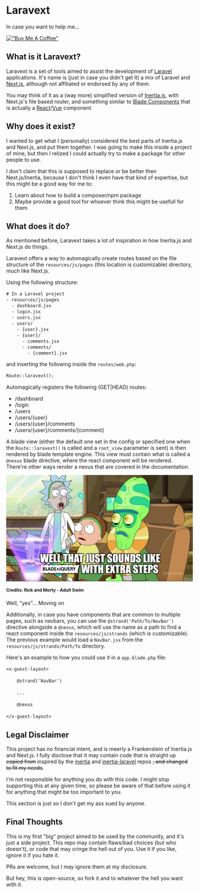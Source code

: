 # Laravext

In case you want to help me...

[!["Buy Me A Coffee"](https://www.buymeacoffee.com/assets/img/custom_images/orange_img.png)](https://www.buymeacoffee.com/arthurydalgo)

## What is it Laravext?

Laravext is a set of tools aimed to assist the development of [Laravel](https://laravel.com/) applications. It's name is (just in case you didn't get it) a mix of Laravel and [Next.js](https://nextjs.org/), although not affiliated or endorsed by any of them.

You may think of it as a (way more) simplified version of [Inertia.js](https://inertiajs.com/), with Next.js's file based router, and something similar to [Blade Components](https://laravel.com/docs/11.x/blade#components) that is actually a [React](https://react.dev/)/[Vue](https://vuejs.org/) component

## Why does it exist?

I wanted to get what I (personally) considered the best parts of Inertia.js and Next.js, and put them together. I was going to make this inside a project of mine, but then I relized I could actually try to make a package for other people to use.

I don't claim that this is supposed to replace or be better then Next.js/Inertia, because I don't think I even have that kind of expertise, but this might be a good way for me to:

1. Learn about how to build a composer/npm package
2. Maybe provide a good tool for whoever think this might be usefull for them

## What does it do?

As mentioned before, Laravext takes a lot of inspiration in how Inertia.js and Next.js do things. 

Laravext offers a way to automagically create routes based on the file structure of the `resources/js/pages` (this location is customizable) directory, much like Next.js.

Using the following structure:
```
# In a Laravel project
- resources/js/pages
  - dashboard.jsx
  - login.jsx
  - users.jsx
  - users/
    - {user}.jsx
    - {user}/
      - comments.jsx
      - comments/
        - {comment}.jsx
```

and inserting the following inside the `routes/web.php`:

```php
Route::laravext();
```

Automagically registers the following (GET|HEAD) routes:
- /dashboard
- /login
- /users
- /users/{user}
- /users/{user}/comments
- /users/{user}/comments/{comment}

A blade view (either the default one set in the config or specified one when the `Route::laravext()` is called and a `root_view` parameter is sent) is then rendered by blade template engine. This view must contain what is called a `@nexus` blade directive, where the react component will be rendered. There're other ways render a nexus that are covered in the documentation.

![image](https://github.com/ArthurYdalgo/laravext/blob/main/docs/images/rick-morty-blade-jquery-meme.png?raw=true)

<sup>__Credits: Rick and Morty - Adult Swim__<sub>

Well, "yes"... Moving on

Additionally, in case you have components that are common to multiple pages, such as navbars, you can use the `@strand('Path/To/NavBar')` directive alongside a `@nexus`, which will use the name as a path to find a react component inside the `resources/js/strands` (which is customizable). The previous example would load a `NavBar.jsx` from the `resources/js/strands/Path/To` directory.

Here's an example to how you could use it in a `app.blade.php` file:

```blade
<x-guest-layout>

    @strand('NavBar')

    ...

    @nexus

</x-guest-layout>
```

## Legal Disclaimer

This project has no financial intent, and is meerly a Frankenstein of Inertia.js and Next.js. I fully disclose that it may contain code that is straight up ~~copied from~~ inspired by the [inertia](https://github.com/inertiajs/inertia/) and [inertia-laravel](https://github.com/inertiajs/inertia-laravel) repos ~~, and changed to fit my needs~~.

I'm not responsible for anything you do with this code. I might stop supporting this at any given time, so please be aware of that before using it for anything that might be too important to you.

This section is just so I don't get my ass sued by anyone.

## Final Thoughts

This is my first "big" project aimed to be used by the community, and it's just a side project. This repo may contain flaws/bad choices (but who doesn't), or code that may cringe the hell out of you. Use it if you like, ignore it if you hate it.

PRs are welcome, but I may ignore them at my disclosure. 

But hey, this is open-source, so fork it and to whatever the hell you want with it.